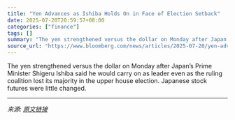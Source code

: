 ```yaml
---
title: "Yen Advances as Ishiba Holds On in Face of Election Setback"
date: 2025-07-20T20:59:57+08:00
categories: ["finance"]
tags: []
summary: "The yen strengthened versus the dollar on Monday after Japan’s Prime Minister Shigeru Ishiba said he would carry on as leader even as the ruling coalition lost its majority in the upper house election"
source_url: "https://www.bloomberg.com/news/articles/2025-07-20/yen-advances-as-japan-s-ldp-coalition-projected-to-lose-majority"
---
```


The yen strengthened versus the dollar on Monday after Japan’s Prime Minister Shigeru Ishiba said he would carry on as leader even as the ruling coalition lost its majority in the upper house election. Japanese stock futures were little changed.

---

*来源: [原文链接](https://www.bloomberg.com/news/articles/2025-07-20/yen-advances-as-japan-s-ldp-coalition-projected-to-lose-majority)*
